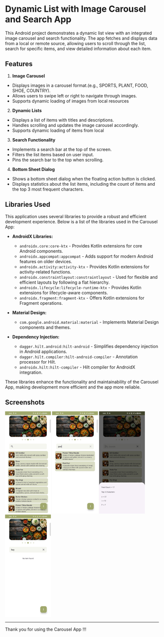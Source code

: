 # Dynamic List with Image Carousel and Search App

This Android project demonstrates a dynamic list view with an integrated image carousel and search functionality.
The app fetches and displays data from a local or remote source, allowing users to scroll through the list, search for specific items,
and view detailed information about each item.

## Features

1. **Image Carousel**
- Displays images in a carousel format.(e.g., SPORTS, PLANT, FOOD, SHOE, COUNTRY).
- Allows users to swipe left or right to navigate through images.
- Supports dynamic loading of images from local resources

2. **Dynamic Lists**
- Displays a list of items with titles and descriptions.
- Handles scrolling and updates the image carousel accordingly.
- Supports dynamic loading of items from local

3. **Search Functionality**
- Implements a search bar at the top of the screen.
- Filters the list items based on user input.
- Pins the search bar to the top when scrolling.

4. **Bottom Sheet Dialog**
- Shows a bottom sheet dialog when the floating action button is clicked.
- Displays statistics about the list items, including the count of items and the top 3 most frequent characters.

## Libraries Used

This application uses several libraries to provide a robust and efficient development experience. Below is a list of the libraries used in the Carousel App:

- **AndroidX Libraries:**
  - `androidx.core:core-ktx` - Provides Kotlin extensions for core Android components.
  - `androidx.appcompat:appcompat` - Adds support for modern Android features on older devices.
  - `androidx.activity:activity-ktx` - Provides Kotlin extensions for activity-related functions.
  - `androidx.constraintlayout:constraintlayout` - Used for flexible and efficient layouts by following a flat hierarchy.
  - `androidx.lifecycle:lifecycle-runtime-ktx` - Provides Kotlin extensions for lifecycle-aware components.
  - `androidx.fragment:fragment-ktx` - Offers Kotlin extensions for Fragment operations.

- **Material Design:**
  - `com.google.android.material:material` - Implements Material Design components and themes.

- **Dependency Injection:**
  - `dagger.hilt.android:hilt-android` - Simplifies dependency injection in Android applications.
  - `dagger.hilt.compiler:hilt-android-compiler` - Annotation processor for Hilt.
  - `androidx.hilt:hilt-compiler` - Hilt compiler for AndroidX integration.


These libraries enhance the functionality and maintainability of the Carousel App, making development more efficient and the app more reliable.


## Screenshots

<img src="screenshots/screenshot_1.png" alt="Screenshot 1" width="150"/>
<img src="screenshots/screenshot_2.png" alt="Screenshot 2" width="150"/>
<img src="screenshots/screenshot_3.png" alt="Screenshot 3" width="150"/>
<img src="screenshots/screenshot_4.png" alt="Screenshot 4" width="150"/>


---

Thank you for using the Carousel App !!!